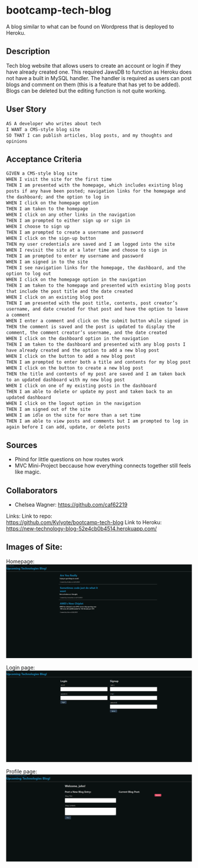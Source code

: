 # bootcamp-tech-blog

A blog similar to what can be found on Wordpress that is deployed to Heroku.

## Description

Tech blog website that allows users to create an account or login if they have already created one. This required JawsDB to function as Heroku does not have a built in MySQL handler. The handler is required as users can post blogs and comment on them (this is a feature that has yet to be added). Blogs can be deleted but the editing function is not quite working.

## User Story

```
AS A developer who writes about tech
I WANT a CMS-style blog site
SO THAT I can publish articles, blog posts, and my thoughts and opinions
```

## Acceptance Criteria

```
GIVEN a CMS-style blog site
WHEN I visit the site for the first time
THEN I am presented with the homepage, which includes existing blog posts if any have been posted; navigation links for the homepage and the dashboard; and the option to log in
WHEN I click on the homepage option
THEN I am taken to the homepage
WHEN I click on any other links in the navigation
THEN I am prompted to either sign up or sign in
WHEN I choose to sign up
THEN I am prompted to create a username and password
WHEN I click on the sign-up button
THEN my user credentials are saved and I am logged into the site
WHEN I revisit the site at a later time and choose to sign in
THEN I am prompted to enter my username and password
WHEN I am signed in to the site
THEN I see navigation links for the homepage, the dashboard, and the option to log out
WHEN I click on the homepage option in the navigation
THEN I am taken to the homepage and presented with existing blog posts that include the post title and the date created
WHEN I click on an existing blog post
THEN I am presented with the post title, contents, post creator’s username, and date created for that post and have the option to leave a comment
WHEN I enter a comment and click on the submit button while signed in
THEN the comment is saved and the post is updated to display the comment, the comment creator’s username, and the date created
WHEN I click on the dashboard option in the navigation
THEN I am taken to the dashboard and presented with any blog posts I have already created and the option to add a new blog post
WHEN I click on the button to add a new blog post
THEN I am prompted to enter both a title and contents for my blog post
WHEN I click on the button to create a new blog post
THEN the title and contents of my post are saved and I am taken back to an updated dashboard with my new blog post
WHEN I click on one of my existing posts in the dashboard
THEN I am able to delete or update my post and taken back to an updated dashboard
WHEN I click on the logout option in the navigation
THEN I am signed out of the site
WHEN I am idle on the site for more than a set time
THEN I am able to view posts and comments but I am prompted to log in again before I can add, update, or delete posts
```

## Sources

- Phind for little questions on how routes work
- MVC Mini-Project beccause how everything connects together still feels like magic.

## Collaborators

- Chelsea Wagner: https://github.com/caf62219

Links:
Link to repo:  
https://github.com/Kylyote/bootcamp-tech-blog
Link to Heroku:  
https://new-technology-blog-52e4cb0b4514.herokuapp.com/

## Images of Site:

Homepage:
![Alt text](images/homepage.png)

Login page:
![Alt text](images/login.png)

Profile page:
![Alt text](images/profile.png)
